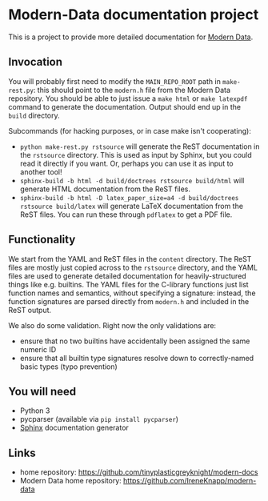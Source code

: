 # Modern-Data documentation project
This is a project to provide more detailed documentation for [Modern Data](https://github.com/IreneKnapp/modern-data).

## Invocation
You will probably first need to modify the `MAIN_REPO_ROOT` path in `make-rest.py`: this should point to the `modern.h` file from the Modern Data repository.
You should be able to just issue a `make html` or `make latexpdf` command to generate the documentation.
Output should end up in the `build` directory.

Subcommands (for hacking purposes, or in case make isn't cooperating):
* `python make-rest.py rstsource` will generate the ReST documentation in the `rstsource` directory.  This is used as input by Sphinx, but you could read it directly if you want.  Or, perhaps you can use it as input to another tool!
* `sphinx-build -b html -d build/doctrees rstsource build/html` will generate HTML documentation from the ReST files.
* `sphinx-build -b html -D latex_paper_size=a4 -d build/doctrees rstsource build/latex` will generate LaTeX documentation from the ReST files.  You can run these through `pdflatex` to get a PDF file.

## Functionality
We start from the YAML and ReST files in the `content` directory.
The ReST files are mostly just copied across to the `rstsource` directory, and the YAML files are used to generate detailed documentation for heavily-structured things like e.g. builtins.
The YAML files for the C-library functions just list function names and semantics, without specifying a signature: instead, the function signatures are parsed directly from `modern.h` and included in the ReST output.

We also do some validation.  Right now the only validations are:
* ensure that no two builtins have accidentally been assigned the same numeric ID
* ensure that all builtin type signatures resolve down to correctly-named basic types (typo prevention)

## You will need
* Python 3
* pycparser (available via `pip install pycparser`)
* [Sphinx](http://sphinx-doc.org/latest/install.html) documentation generator

## Links
* home repository: https://github.com/tinyplasticgreyknight/modern-docs
* Modern Data home repository: https://github.com/IreneKnapp/modern-data
